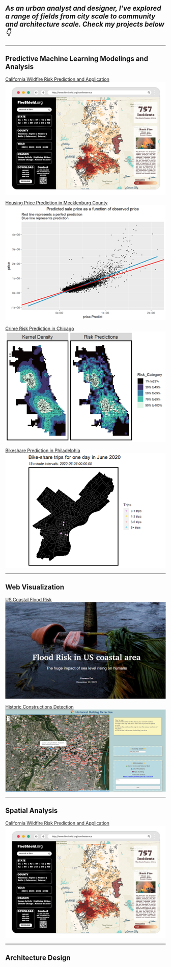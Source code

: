 ## *As an urban analyst and designer, I've explored a range of fields from city scale to community and architecture scale. Check my projects below👇*

------------------------------------------------------------------------

## Predictive Machine Learning Modelings and Analysis

[California Wildfire Risk Prediction and Application](/pdf/California_wildfire.html) [<img src="images/for computer2.png?raw=true"/>](/pdf/California_wildfire.html)

[Housing Price Prediction in Mecklenburg County](/pdf/HousingPrice.html) [<img src="images/HousingPrice.png?raw=true"/>](/pdf/HousingPrice.html)

[Crime Risk Prediction in Chicago](/pdf/HW3_Crime_Prediction.html) [<img src="images/crimerisk.png?raw=true"/>](/pdf/HW3_Crime_Prediction.html)

[Bikeshare Prediction in Philadelphia](/pdf/Bikeshbare.html) [<img src="images/Bikeshare.gif?raw=true"/>](/pdf/Bikeshbare.html)

------------------------------------------------------------------------

## Web Visualization

[US Coastal Flood Risk](https://storymaps.arcgis.com/stories/2ed153635dfc46a0a99c4bd4b62e6e92) [<img src="images/floodrisk.png?raw=true"/>](https://storymaps.arcgis.com/stories/2ed153635dfc46a0a99c4bd4b62e6e92)

[Historic Constructions Detection](https://yuewendai.github.io/final-project/) <img src="images/js.png?raw=true"/>

------------------------------------------------------------------------

## Spatial Analysis

[California Wildfire Risk Prediction and Application](/pdf/California_wildfire.html) <img src="images/for computer2.png?raw=true"/>

------------------------------------------------------------------------

## Architecture Design
